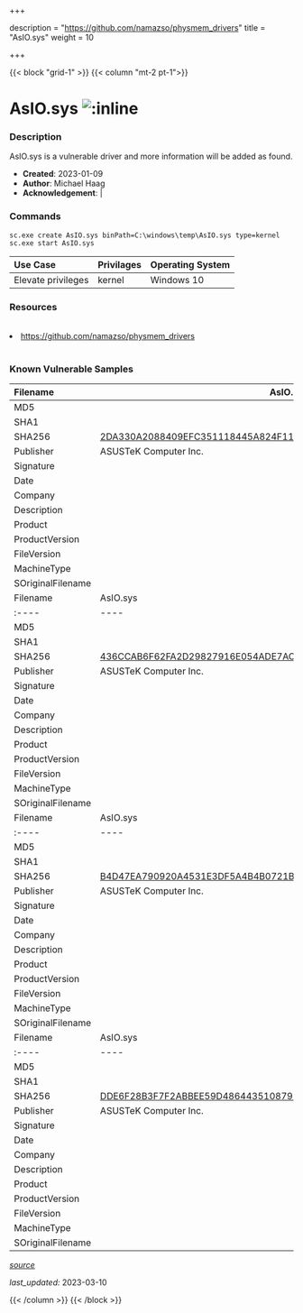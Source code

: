 +++

description = "https://github.com/namazso/physmem_drivers"
title = "AsIO.sys"
weight = 10

+++


{{< block "grid-1" >}}
{{< column "mt-2 pt-1">}}


# AsIO.sys ![:inline](/images/twitter_verified.png) 


### Description

AsIO.sys is a vulnerable driver and more information will be added as found.

- **Created**: 2023-01-09
- **Author**: Michael Haag
- **Acknowledgement**:  | [](https://twitter.com/)

### Commands

```
sc.exe create AsIO.sys binPath=C:\windows\temp\AsIO.sys type=kernel
sc.exe start AsIO.sys
```

| Use Case | Privilages | Operating System | 
|:---- | ---- | ---- |
| Elevate privileges | kernel | Windows 10 |

### Resources
<br>
<li><a href=" https://github.com/namazso/physmem_drivers"> https://github.com/namazso/physmem_drivers</a></li>
<br>

### Known Vulnerable Samples

| Filename | AsIO.sys |
|:---- | ---- | 
| MD5 | <a href="https://www.virustotal.com/gui/file/"></a> |
| SHA1 | <a href="https://www.virustotal.com/gui/file/"></a> |
| SHA256 | <a href="https://www.virustotal.com/gui/file/2DA330A2088409EFC351118445A824F11EDBE51CF3D653B298053785097FE40E">2DA330A2088409EFC351118445A824F11EDBE51CF3D653B298053785097FE40E</a> |
| Publisher | ASUSTeK Computer Inc. |
| Signature |  |
| Date |  |
| Company |  |
| Description |  |
| Product |  |
| ProductVersion |  |
| FileVersion |  |
| MachineType |  |
| SOriginalFilename |  |
| Filename | AsIO.sys |
|:---- | ---- | 
| MD5 | <a href="https://www.virustotal.com/gui/file/"></a> |
| SHA1 | <a href="https://www.virustotal.com/gui/file/"></a> |
| SHA256 | <a href="https://www.virustotal.com/gui/file/436CCAB6F62FA2D29827916E054ADE7ACAE485B3DE1D3E5C6C62D3DEBF1480E7">436CCAB6F62FA2D29827916E054ADE7ACAE485B3DE1D3E5C6C62D3DEBF1480E7</a> |
| Publisher | ASUSTeK Computer Inc. |
| Signature |  |
| Date |  |
| Company |  |
| Description |  |
| Product |  |
| ProductVersion |  |
| FileVersion |  |
| MachineType |  |
| SOriginalFilename |  |
| Filename | AsIO.sys |
|:---- | ---- | 
| MD5 | <a href="https://www.virustotal.com/gui/file/"></a> |
| SHA1 | <a href="https://www.virustotal.com/gui/file/"></a> |
| SHA256 | <a href="https://www.virustotal.com/gui/file/B4D47EA790920A4531E3DF5A4B4B0721B7FEA6B49A35679F0652F1E590422602">B4D47EA790920A4531E3DF5A4B4B0721B7FEA6B49A35679F0652F1E590422602</a> |
| Publisher | ASUSTeK Computer Inc. |
| Signature |  |
| Date |  |
| Company |  |
| Description |  |
| Product |  |
| ProductVersion |  |
| FileVersion |  |
| MachineType |  |
| SOriginalFilename |  |
| Filename | AsIO.sys |
|:---- | ---- | 
| MD5 | <a href="https://www.virustotal.com/gui/file/"></a> |
| SHA1 | <a href="https://www.virustotal.com/gui/file/"></a> |
| SHA256 | <a href="https://www.virustotal.com/gui/file/DDE6F28B3F7F2ABBEE59D4864435108791631E9CB4CDFB1F178E5AA9859956D8">DDE6F28B3F7F2ABBEE59D4864435108791631E9CB4CDFB1F178E5AA9859956D8</a> |
| Publisher | ASUSTeK Computer Inc. |
| Signature |  |
| Date |  |
| Company |  |
| Description |  |
| Product |  |
| ProductVersion |  |
| FileVersion |  |
| MachineType |  |
| SOriginalFilename |  |



[*source*](https://github.com/magicsword-io/LOLDrivers/tree/main/yaml/asio.sys.yml)

*last_updated:* 2023-03-10








{{< /column >}}
{{< /block >}}
